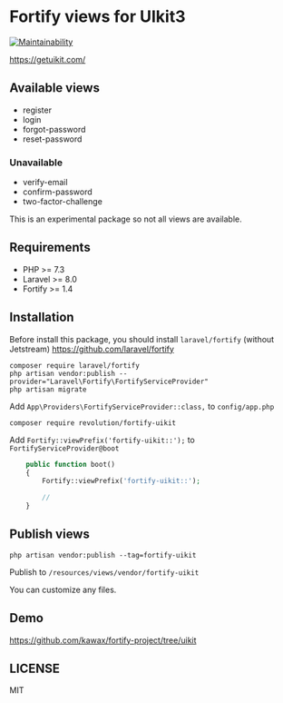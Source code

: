 # Fortify views for UIkit3

[![Maintainability](https://api.codeclimate.com/v1/badges/0d4e9ba3f10341847cb9/maintainability)](https://codeclimate.com/github/kawax/fortify-uikit/maintainability)

https://getuikit.com/

## Available views
- register
- login
- forgot-password
- reset-password

### Unavailable
- verify-email
- confirm-password
- two-factor-challenge

This is an experimental package so not all views are available.

## Requirements
- PHP >= 7.3
- Laravel >= 8.0
- Fortify >= 1.4

## Installation
Before install this package, you should install `laravel/fortify` (without Jetstream)
https://github.com/laravel/fortify

```
composer require laravel/fortify
php artisan vendor:publish --provider="Laravel\Fortify\FortifyServiceProvider"
php artisan migrate
```

Add `App\Providers\FortifyServiceProvider::class,` to `config/app.php`

```
composer require revolution/fortify-uikit
```

Add `Fortify::viewPrefix('fortify-uikit::');` to `FortifyServiceProvider@boot`

```php
    public function boot()
    {
        Fortify::viewPrefix('fortify-uikit::');

        //
    }
```

## Publish views

```
php artisan vendor:publish --tag=fortify-uikit
```

Publish to `/resources/views/vendor/fortify-uikit`

You can customize any files.

## Demo
https://github.com/kawax/fortify-project/tree/uikit

## LICENSE
MIT  
